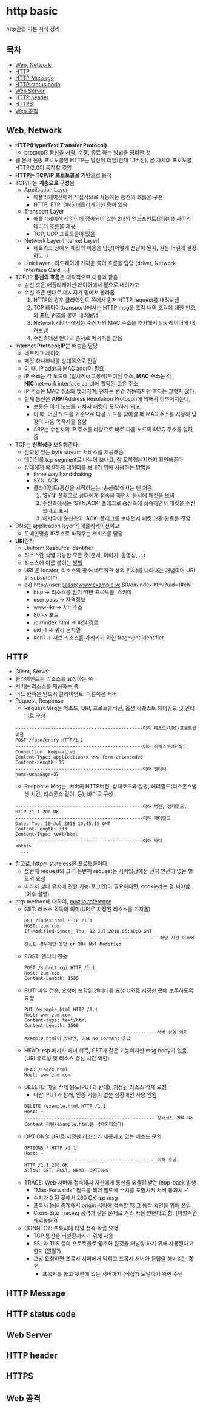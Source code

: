 # http basic
http관련 기본 지식 정리

## 목차
- [Web, Network](#1)
- [HTTP](#2)
- [HTTP Message](#3)
- [HTTP status code](#4)
- [Web Server](#5)
- [HTTP header](#6)
- [HTTPS](#7)
- [Web 공격](#8)

## <a name='1'>Web, Network</a>
- **HTTP(HyperText Transfer Protocol)**
  - protocol? 통신을 시작, 수행, 종료 하는 방법을 정리한 것
- 웹 문서 전송 프로토콜인 HTTP는 발전이 더딤(현재 1.1버전), 곧 차세대 프로토콜 HTTP/2.0이 등장할 것임
- **HTTP**는 **TCP/IP 프로토콜을 기반**으로 동작
- TCP/IP는 **계층으로 구성**됨
  - Application Layer
    - 애플리케이션에서 직접적으로 사용하는 통신의 흐름을 구현
    - HTTP, FTP, DNS 애플리케이션 등이 있음
  - Transport Layer 
    - 애플리케이션 레이어에 접속되어 있는 2대의 엔드포인트(컴퓨터) 사이의 데이터 흐름을 제공
    - TCP, UDP 프로토콜이 있음
  - Network Layer(Internet Layer)
    - 네트워크 상에서 패킷의 이동을 담당(어떻게 전달이 될지, 길은 어떻게 결정하고..)
  - Link Layer ; 하드웨어에 가까운 쪽의 흐름을 담당 (driver, Network Interface Card, ...)
- TCP/IP **통신의 흐름**은 대략적으로 다음과 같음
  - 송신 측은 애플리케이션 레이어에서 밑으로 내려가고
  - 수신 측은 반대로 메시지가 밑에서 올라옴
    1. HTTP의 경우 클라이언트 쪽에서 먼저 HTTP request를 내려보냄
    2. TCP 레이어(transport)에서는 HTTP msg를 조각 내어 조각에 대한 번호와 포트 번호를 붙여 내려보냄
    3. Network 레이어에서는 수신지의 MAC 주소를 추가해서 link 레이어에 내려보냄
    4. 수신측에선 반대의 순서로 메시지를 받음
- **Internet Protocol;IP**는 배송을 담당
  - 네트워크 레이어
  - 패킷 하나하나를 상대쪽으로 전달
  - 이 때, IP addr과 MAC addr이 필요
  - **IP 주소**는 각 노드에 (일시적or고정적)부여된 주소, **MAC 주소는 각 NIC**(network interface card)에 할당된 고유 주소
  - IP 주소는 MAC 주소와 맺어지며, 전자는 변경 가능하지만 후자는 그렇지 않다.
  - 실제 통신은 **ARP**(Address Resolution Protocol)에 의해서 이루어지는데,
    - 보통은 여러 노드를 거쳐서 패킷이 도착하게 되고,
    - 이 때, 어떤 노드를 기준으로 다음 노드를 찾아갈 때 MAC 주소를 사용해 당장의 다음 목적지를 정함
    - ARP는 수신지의 IP 주소를 바탕으로 바로 다음 노드의 MAC 주소를 알려줌
- TCP는 **신뢰성**을 보장해준다.
  - 신뢰성 있는 byte stream 서비스를 제공해줌
  - 데이터를 tcp segment로 나누어 보내고, 잘 도착했는지까지 확인해준다
  - 상대에게 확실하게 데이터를 보내기 위해 사용하는 방법들
    - three way handshaking
    - SYN, ACK
    - 클라이언트(통신을 시작하는놈, 송신측)에서는 맨 처음, 
      1. 'SYN' 플래그로 상대에게 접속을 하면서 동시에 패킷을 보냄
      2. 수신측에서는 'SYN/ACK' 플래그로 송신측에 접속하면서 패킷을 수신했다고 표시
      3. 마지막에 송신측이 'ACK' 플래그를 보내면서 패킷 교환 완료를 전함
- DNS는 application layer의 애플리케이션이고
  - 도메인명을 IP주소로 바꿔주는 서비스를 담당 
- **URI**란?
  - Uniform Resource Identifier
  - 리소스란 식별 가능한 모든 것(문서, 이미지, 동영상, ...)
  - 리소스에 이름 붙이는 [방법](http://www.iana.org/assignments/uri-schemes)
  - URL은 locator, 리소스의 장소(네트워크 상의 위치)를 나타내는 개념이며 URI의 subset이다
  - ex) http://user:pass@www.example.kr:80/dir/index.html?uid=1#ch1
    - http -> 리소스를 얻기 위한 프로토콜, 스키마
    - user:pass -> 자격정보
    - www~kr -> 서버주소
    - 80 -> 포트
    - /dir/index.html -> 파일 경로
    - uid=1 -> 쿼리 문자열
    - #ch1 -> 서브 리소스를 가리키기 위한 fragment identifier
## <a name='2'>HTTP</a>
- Client, Server
- 클라이언트는 리소스를 요청하는 쪽
- 서버는 리소스를 제공하는 쪽
- 어느 한쪽은 반드시 클라이언트, 다른쪽은 서버
- Request, Response
  - Request Msg는 메소드, URI, 프로토콜버전, 옵션 리퀘스트 헤더필드 및 엔터티로 구성
  ```
  -----------------------------------------------이하 메소드/URI/프로토콜버전
  POST /form/entry HTTP/1.1
  -----------------------------------------------이하 리퀘스트헤더필드
  Connection: keep-alive
  Content-Type: application/x-www-form-urlencoded
  Content-Length: 16
  -----------------------------------------------이하 엔터티
  name=ueno&age=37
  ```
  - Response Msg는, 서버의 HTTP버전, 상태코드와 설명, 헤더필드(리스폰스발생 시간, 리스폰스 길이, 등), 바디로 구성
  ```
  -----------------------------------------------이하 버전, 상태코드, 
  HTTP /1.1 200 OK
  -----------------------------------------------이하 헤더필드
  Date: Tue, 10 Jul 2018 10:45:15 GMT
  Content-Length: 333
  Content-Type: text/html
  -----------------------------------------------이하 바디
  <html>
    ...
  ```
- 참고로, http는 stateless한 프로토콜이다.
  - 첫번째 request와 그 다음번째 request는 서버입장에선 전혀 연관이 없는 별도의 요청
  - 따라서 상태 유지에 관한 기능(로그인)이 필요하다면, cookie라는 걸 써야함. (이후 설명)
- http method에 대하여, [mozila reference](https://developer.mozilla.org/ko/docs/Web/HTTP/Methods/GET)
  - GET: 리소스 획득의 의미(URI로 지정된 리소스를 가져옴)
    ```
    GET /index.html HTTP /1.1
    HOST: zum.com
    If-Modified-Since: Thu, 12 Jul 2018 05:30:0 GMT
    ------------------------------------------------- 해당 시간 이후에 갱신된 경우에만 응답 or 304 Not Modified
    ```
  - POST: 엔티티 전송
    ```
    POST /submit.cgi HTTP /1.1
    Host: zum.com
    Content-Length: 1500
    ```
  - PUT: 파일 전송, 요청에 포함된 엔티티를 요청 URI로 지정한 곳에 보존하도록 요청
    ```
    PUT /example.html HTTP /1.1
    Host: www.zum.com
    Content-type: text/html
    Content-Length: 1500
    ------------------------------------------------ 서버 상에 이미 example.html이 있다면, 204 No Content 응답
    ```
  - HEAD: rsp 메시지 헤더 취득, GET과 같은 기능이지만 msg body가 없음. (URI 유효성 및 리소스 갱신 시간 확인)
    ```
    HEAD /index.html
    Host: www.zum.com
    ```
  - DELETE: 파일 삭제 용도(PUT과 반대), 지정된 리소스 삭제 요청
    - 다만, PUT과 함께, 인증 기능이 없는 상황에선 사용 안됨
    ```
    DELETE /example.html HTTP /1.1
    Host: ~
    ------------------------------------------------ 상태코드 204 No Content 리턴(example.html은 삭제되어있다)
    ```
  - OPTIONS: URI로 지정한 리소스가 제공하고 있는 메소드 문의
    ```
    OPTIONS * HTTP /1.1
    Host: ~
    ------------------------------------------------ 이하 응답
    HTTP /1.1 200 OK
    Allow: GET, POST, HEAD, OPTIONS
    ```
  - TRACE: Web 서버에 접속해서 자신에게 통신을 되돌려 받는 loop-back 발생
    - "Max-Forwards" 필드를 헤더 필드에 수치를 포함시켜 서버 통과시 -1
    - 수치가 0 된 곳에서 200 OK rsp msg
    - 프록시 등을 중계해서 origin 서버에 접속할 때 그 동작 확인을 위해 쓰임
    - Cross Site Tracing 공격과 같은 문제로 거의 사용 안한다고 함. (이럴거면 왜써놓음?)
  - CONNECT: 프록시에 터널 접속 확립 요청
    - TCP 통신을 터널링시키기 위해 사용
    - SSL과 TLS 등의 프로토콜로 암호화 된것을 터널링 하기 위해 사용된다고한다 (뭔말?)
    - 그냥 요청하면 프록시 서버에서 막히고 프록시 서버가 응답을 해버리는 경우,
      - 프록시를 뚫고 뒷편에 있는 서버까지 (직접?) 도달하기 위한 수단
## <a name='3'>HTTP Message</a>


## <a name='4'>HTTP status code</a>


## <a name='5'>Web Server</a>


## <a name='6'>HTTP header</a>


## <a name='7'>HTTPS</a>


## <a name='8'>Web 공격</a> 

